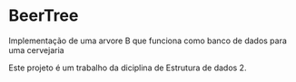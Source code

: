 # BeerTree
Implementação de uma arvore B que funciona como banco de dados para uma cervejaria

Este projeto é um trabalho da diciplina de Estrutura de dados 2.
